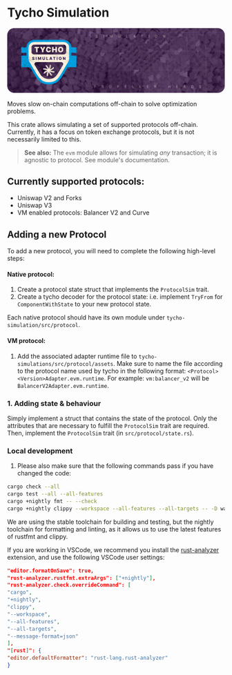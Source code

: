 # Tycho Simulation

![Tycho Simulation](./assets/tycho-simulation.png)

Moves slow on-chain computations off-chain to solve optimization problems.

This crate allows simulating a set of supported protocols off-chain. Currently, it has a focus on token exchange
protocols, but it is not necessarily limited to this.

> **See also:**
> The `evm` module allows for simulating _any_ transaction; it is agnostic to protocol. See module's
> documentation.

## Currently supported protocols:

- Uniswap V2 and Forks
- Uniswap V3
- VM enabled protocols: Balancer V2 and Curve

## Adding a new Protocol

To add a new protocol, you will need to complete the following high-level steps:

#### Native protocol:

1. Create a protocol state struct that implements the `ProtocolSim` trait.
2. Create a tycho decoder for the protocol state: i.e. implement `TryFrom` for `ComponentWithState` to your new
   protocol state.

Each native protocol should have its own module under `tycho-simulation/src/protocol`.

#### VM protocol:

1. Add the associated adapter runtime file to `tycho-simulations/src/protocol/assets`. Make sure to name the file
   according to the protocol name used by tycho in the following format: `<Protocol><Version>Adapter.evm.runtime`.
   For example: `vm:balancer_v2` will be `BalancerV2Adapter.evm.runtime`.

### 1\. Adding state & behaviour

Simply implement a struct that contains the state of the protocol. Only the attributes that are necessary to fulfill
the `ProtocolSim` trait are required. Then, implement the `ProtocolSim` trait (in `src/protocol/state.rs`).

### Local development

1. Please also make sure that the following commands pass if you have changed the code:

```sh
cargo check --all
cargo test --all --all-features
cargo +nightly fmt -- --check
cargo +nightly clippy --workspace --all-features --all-targets -- -D warnings
```

We are using the stable toolchain for building and testing, but the nightly toolchain for formatting and linting, as it
allows us to use the latest features of rustfmt and clippy.

If you are working in VSCode, we recommend you install the [rust-analyzer](https://rust-analyzer.github.io/) extension,
and use the following VSCode user settings:

```json
"editor.formatOnSave": true,
"rust-analyzer.rustfmt.extraArgs": ["+nightly"],
"rust-analyzer.check.overrideCommand": [
"cargo",
"+nightly",
"clippy",
"--workspace",
"--all-features",
"--all-targets",
"--message-format=json"
],
"[rust]": {
"editor.defaultFormatter": "rust-lang.rust-analyzer"
}
```
